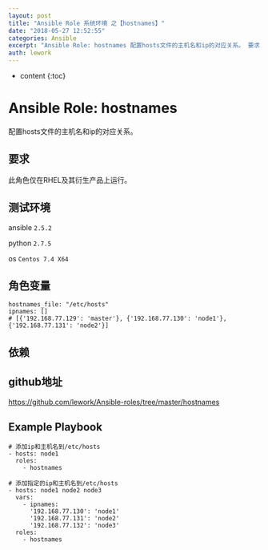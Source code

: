 ```yaml
---
layout: post
title: "Ansible Role 系统环境 之【hostnames】"
date: "2018-05-27 12:52:55"
categories: Ansible
excerpt: "Ansible Role: hostnames 配置hosts文件的主机名和ip的对应关系。 要求 此角色仅在RHEL及其衍生产品上运行。 测试..."
auth: lework
---
```

* content
{:toc}

# Ansible Role: hostnames

配置hosts文件的主机名和ip的对应关系。

## 要求

此角色仅在RHEL及其衍生产品上运行。

## 测试环境

ansible `2.5.2`

python `2.7.5`

os `Centos 7.4 X64`

## 角色变量
    hostnames_file: "/etc/hosts"
	ipnames: []
	# [{'192.168.77.129': 'master'}, {'192.168.77.130': 'node1'}, {'192.168.77.131': 'node2'}]

## 依赖


## github地址
https://github.com/lework/Ansible-roles/tree/master/hostnames

## Example Playbook
	
	# 添加ip和主机名到/etc/hosts
    - hosts: node1
      roles:
        - hostnames

	# 添加指定的ip和主机名到/etc/hosts
    - hosts: node1 node2 node3
      vars:
        - ipnames:
		  '192.168.77.130': 'node1'
          '192.168.77.131': 'node2'
		  '192.168.77.132': 'node3'
      roles:
        - hostnames
